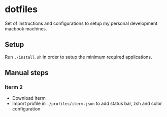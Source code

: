 # dotfiles
Set of instructions and configurations to setup my personal development macbook machines.


## Setup

Run `./install.sh` in order to setup the minimum required applications.


## Manual steps

### Iterm 2

 - Download Iterm
 - Import profile in `./profiles/iterm.json` to add status bar, zsh and color configuration